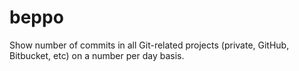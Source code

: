 # beppo

Show number of commits in all Git-related projects (private, GitHub,
Bitbucket, etc) on a number per day basis.
